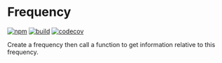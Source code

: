 # Frequency
[![npm](https://badge.fury.io/js/%40dmail%2Ffrequency.svg)](https://badge.fury.io/js/%40dmail%2Ffrequency)
[![build](https://travis-ci.org/dmail/frequency.svg)](http://travis-ci.org/dmail/frequency)
[![codecov](https://codecov.io/gh/dmail/frequency/branch/master/graph/badge.svg)](https://codecov.io/gh/dmail/frequency)

Create a frequency then call a function to get information relative to this frequency.

